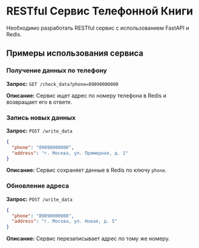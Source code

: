 # RESTful Сервис Телефонной Книги

Необходимо разработать RESTful сервис с использованием FastAPI и Redis.

## Примеры использования сервиса

### Получение данных по телефону

**Запрос:**
`GET /check_data?phone=89090000000`

**Описание:**
Сервис ищет адрес по номеру телефона в Redis и возвращает его в ответе.

### Запись новых данных

**Запрос:**
`POST /write_data`
```json
{
  "phone": "89090000000",
  "address": "г. Москва, ул. Примерная, д. 1"
}
```
**Описание:**
Сервис сохраняет данные в Redis по ключу `phone`.

### Обновление адреса

**Запрос:**
`POST /write_data`
```json
{
  "phone": "89090000000",
  "address": "г. Москва, ул. Новая, д. 5"
}
```
**Описание:**
Сервис перезаписывает адрес по тому же номеру.

